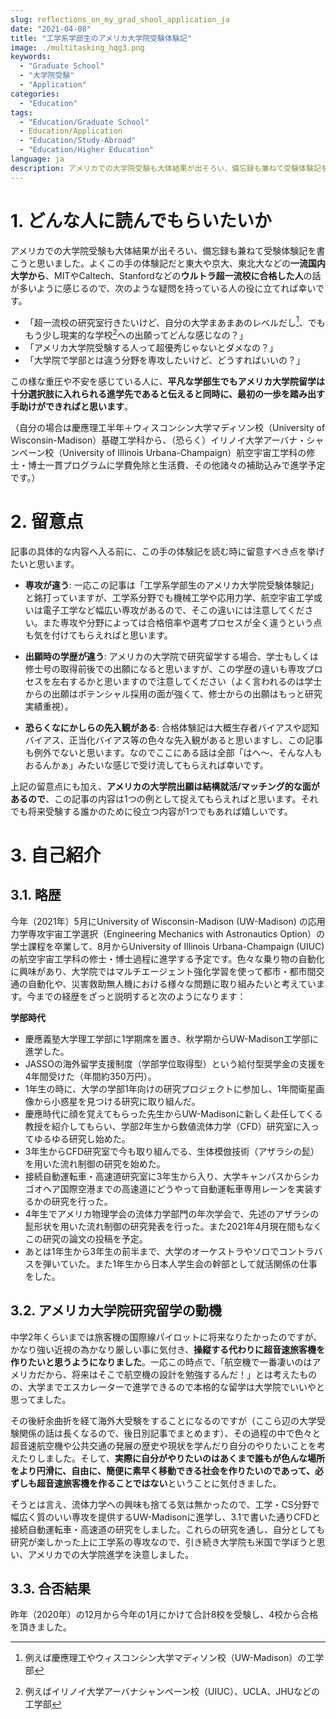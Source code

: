 ```yaml
---
slug: reflections_on_my_grad_shool_application_ja
date: "2021-04-08"
title: "工学系学部生のアメリカ大学院受験体験記"
image: ./multitasking_hqg3.png
keywords:
  - "Graduate School"
  - "大学院受験"
  - "Application"
categories:
  - "Education"
tags:
  - "Education/Graduate School"
  - Education/Application
  - "Education/Study-Abroad"
  - "Education/Higher Education"
language: ja
description: アメリカでの大学院受験も大体結果が出そろい、備忘録も兼ねて受験体験記を書こうと思いました。よくこの手の体験記だと東大や京大、東北大などの一流国内大学から、MITやCaltech、Stanfordなどのウルトラ超一流校に合格した人の話が多いように感じるので、次のような疑問を持っている人の役に立てれば幸いです。
---
```


# 1. どんな人に読んでもらいたいか
アメリカでの大学院受験も大体結果が出そろい、備忘録も兼ねて受験体験記を書こうと思いました。よくこの手の体験記だと東大や京大、東北大などの**一流国内大学から**、MITやCaltech、Stanfordなどの**ウルトラ超一流校に合格した人**の話が多いように感じるので、次のような疑問を持っている人の役に立てれば幸いです。
- 「超一流校の研究室行きたいけど、自分の大学まあまあのレベルだし[^1]、でももう少し現実的な学校[^2]への出願ってどんな感じなの？」
- 「アメリカ大学院受験する人って超優秀じゃないとダメなの？」
- 「大学院で学部とは違う分野を専攻したいけど、どうすればいいの？」


この様な重圧や不安を感じている人に、**平凡な学部生でもアメリカ大学院留学は十分選択肢に入れられる進学先であると伝えると同時に、最初の一歩を踏み出す手助けができればと思います**。

（自分の場合は慶應理工半年＋ウィスコンシン大学マディソン校（University of Wisconsin-Madison）基礎工学科から、（恐らく）イリノイ大学アーバナ・シャンペーン校（University of Illinois Urbana-Champaign）航空宇宙工学科の修士・博士一貫プログラムに学費免除と生活費、その他諸々の補助込みで進学予定です。）

# 2. 留意点
記事の具体的な内容へ入る前に、この手の体験記を読む時に留意すべき点を挙げたいと思います。
- **専攻が違う**: 一応この記事は「工学系学部生のアメリカ大学院受験体験記」と銘打っていますが、工学系分野でも機械工学や応用力学、航空宇宙工学或いは電子工学など幅広い専攻があるので、そこの違いには注意してください。また専攻や分野によっては合格倍率や選考プロセスが全く違うという点も気を付けてもらえればと思います。

- **出願時の学歴が違う**: アメリカの大学院で研究留学する場合、学士もしくは修士号の取得前後での出願になると思いますが、この学歴の違いも専攻プロセスを左右するかと思いますので注意してください（よく言われるのは学士からの出願はポテンシャル採用の面が強くて、修士からの出願はもっと研究実績重視）。

- **恐らくなにかしらの先入観がある**: 合格体験記は大概生存者バイアスや認知バイアス、正当化バイアス等の色々な先入観があると思いますし、この記事も例外でないと思います。なのでここにある話は全部「はへ～、そんな人もおるんかぁ」みたいな感じで受け流してもらえれば幸いです。

上記の留意点にも加え、**アメリカの大学院出願は結構就活/マッチング的な面があるので**、この記事の内容は1つの例として捉えてもらえればと思います。それでも将来受験する誰かのために役立つ内容が1つでもあれば嬉しいです。

# 3. 自己紹介
## 3.1. 略歴
今年（2021年）5月にUniversity of Wisconsin-Madison (UW-Madison) の応用力学専攻宇宙工学選択（Engineering Mechanics with Astronautics Option）の学士課程を卒業して、8月からUniversity of Illinois Urbana-Champaign (UIUC) の航空宇宙工学科の修士・博士過程に進学する予定です。色々な乗り物の自動化に興味があり、大学院ではマルチエージェント強化学習を使って都市・都市間交通の自動化や、災害救助無人機における様々な問題に取り組みたいと考えています。今までの経歴をざっと説明すると次のようになります：

**学部時代**
- 慶應義塾大学理工学部に1学期席を置き、秋学期からUW-Madison工学部に進学した。
- JASSOの海外留学支援制度（学部学位取得型）という給付型奨学金の支援を4年間受けた（年間約350万円）。
- 1年生の時に、大学の学部1年向けの研究プロジェクトに参加し、1年間衛星画像から小惑星を見つける研究に取り組んだ。
- 慶應時代に顔を覚えてもらった先生からUW-Madisonに新しく赴任してくる教授を紹介してもらい、学部2年生から数値流体力学（CFD）研究室に入ってゆるゆる研究し始めた。
- 3年生からCFD研究室で今も取り組んでる、生体模倣技術（アザラシの髭）を用いた流れ制御の研究を始めた。
- 接続自動運転車・高速道研究室に3年生から入り、大学キャンパスからシカゴオヘア国際空港までの高速道にどうやって自動運転車専用レーンを実装するかの研究を行った。
- 4年生でアメリカ物理学会の流体力学部門の年次学会で、先述のアザラシの髭形状を用いた流れ制御の研究発表を行った。また2021年4月現在間もなくこの研究の論文の投稿を予定。
- あとは1年生から3年生の前半まで、大学のオーケストラやソロでコントラバスを弾いていた。また1年生から日本人学生会の幹部として就活関係の仕事をした。

## 3.2. アメリカ大学院研究留学の動機
中学2年くらいまでは旅客機の国際線パイロットに将来なりたかったのですが、かなり強い近視の為かなり厳しい事に気付き、**操縦する代わりに超音速旅客機を作りたいと思うようになりました**。一応この時点で、「航空機で一番凄いのはアメリカだから、将来はそこで航空機の設計を勉強するんだ！」とは考えたものの、大学までエスカレーターで進学できるので本格的な留学は大学院でいいやと思ってました。

その後紆余曲折を経て海外大受験をすることになるのですが（ここら辺の大学受験関係の話は長くなるので、後日別記事でまとめます）、その過程の中で色々と超音速航空機や公共交通の発展の歴史や現状を学んだり自分のやりたいことを考えたりしました。そして、**実際に自分がやりたいのはあくまで誰もが色んな場所をより円滑に、自由に、簡便に素早く移動できる社会を作りたいのであって、必ずしも超音速旅客機を作ることではない**ということに気付きました。

そうとは言え、流体力学への興味も捨てる気は無かったので、工学・CS分野で幅広く質のいい専攻を提供するUW-Madisonに進学し、3.1で書いた通りCFDと接続自動運転車・高速道の研究をしました。これらの研究を通し、自分としても研究が楽しかった上に工学系の専攻なので、引き続き大学院も米国で学ぼうと思い、アメリカでの大学院進学を決意しました。


## 3.3. 合否結果
昨年（2020年）の12月から今年の1月にかけて合計8校を受験し、4校から合格を頂きました。

[^1]: 例えば慶應理工やウィスコンシン大学マディソン校（UW-Madison）の工学部
[^2]: 例えばイリノイ大学アーバナシャンペーン校（UIUC）、UCLA、JHUなどの工学部
